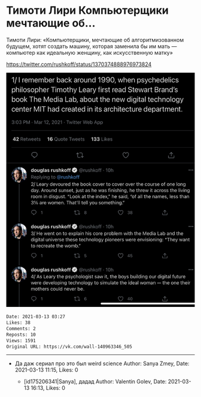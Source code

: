 # Тимоти Лири Компьютерщики мечтающие об...

Тимоти Лири: «Компьютерщики, мечтающие об алгоритмизованном будущем, хотят создать машину, которая заменила бы им мать — компьютер как идеальную женщину, как искусственную матку»

https://twitter.com/rushkoff/status/1370374888976973824

![](attachments/457239140.jpg)

    Date: 2021-03-13 03:27
    Likes: 38
    Comments: 2
    Reposts: 10
    Views: 1591
    Original URL: https://vk.com/wall-140963346_505



--------------------

  * Да даж сериал про это был weird science
    Author: Sanya Zmey, Date: 2021-03-13 11:15, Likes: 0

      * [id175206341|Sanya], дадад
        Author: Valentin Golev, Date: 2021-03-13 16:13, Likes: 0

